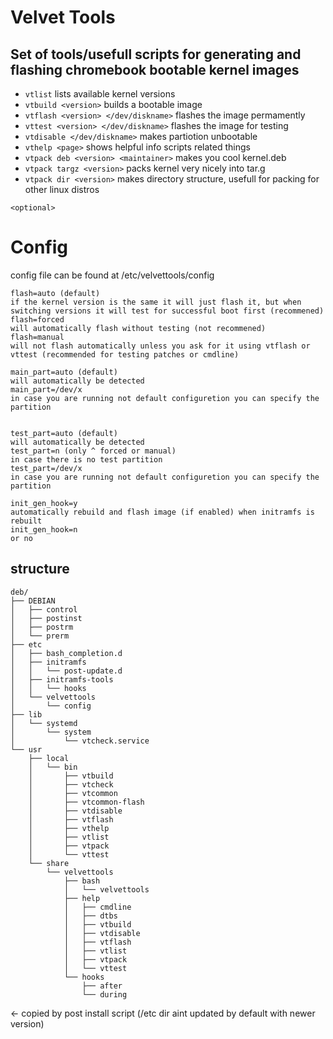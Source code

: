 # Velvet Tools
## Set of tools/usefull scripts for generating and flashing chromebook bootable kernel images

- ```vtlist``` lists available kernel versions
- ```vtbuild <version>``` builds a bootable image
- ```vtflash <version> </dev/diskname>``` flashes the image permamently
- ```vttest <version> </dev/diskname>``` flashes the image for testing
- ```vtdisable </dev/diskname>``` makes partiotion unbootable
- ```vthelp <page>``` shows helpful info scripts related things
- ```vtpack deb <version> <maintainer>``` makes you cool kernel.deb
- ```vtpack targz <version>``` packs kernel very nicely into tar.g
- ```vtpack dir <version>``` makes directory structure, usefull for packing for other linux distros

```<optional>```

# Config

config file can be found at /etc/velvettools/config

```
flash=auto (default)
if the kernel version is the same it will just flash it, but when switching versions it will test for successful boot first (recommened)
flash=forced
will automatically flash without testing (not recommened)
flash=manual
will not flash automatically unless you ask for it using vtflash or vttest (recommended for testing patches or cmdline)

main_part=auto (default)
will automatically be detected
main_part=/dev/x
in case you are running not default configuretion you can specify the partition


test_part=auto (default)
will automatically be detected
test_part=n (only ^ forced or manual)
in case there is no test partition
test_part=/dev/x
in case you are running not default configuretion you can specify the partition

init_gen_hook=y
automatically rebuild and flash image (if enabled) when initramfs is rebuilt
init_gen_hook=n
or no
```

## structure

```
deb/
├── DEBIAN
│   ├── control
│   ├── postinst
│   ├── postrm
│   └── prerm
├── etc
│   ├── bash_completion.d
│   ├── initramfs
│   │   └── post-update.d
│   ├── initramfs-tools
│   │   └── hooks
│   └── velvettools
│       └── config
├── lib
│   └── systemd
│       └── system
│           └── vtcheck.service
└── usr
    ├── local
    │   └── bin
    │       ├── vtbuild
    │       ├── vtcheck
    │       ├── vtcommon
    │       ├── vtcommon-flash
    │       ├── vtdisable
    │       ├── vtflash
    │       ├── vthelp
    │       ├── vtlist
    │       ├── vtpack
    │       └── vttest
    └── share
        └── velvettools
            ├── bash
            │   └── velvettools
            ├── help
            │   ├── cmdline
            │   ├── dtbs
            │   ├── vtbuild
            │   ├── vtdisable
            │   ├── vtflash
            │   ├── vtlist
            │   ├── vtpack
            │   └── vttest
            └── hooks
                ├── after
                └── during
```

<- copied by post install script (/etc dir aint updated by default with newer version)